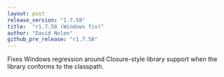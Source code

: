```yaml
---
layout: post
release_version: "1.7.58"
title:  "r1.7.58 (Windows fix)"
author: "David Nolen"
github_pre_release: "r1.7.58"
---
```


Fixes Windows regression around Closure-style library support when the library
conforms to the classpath.

